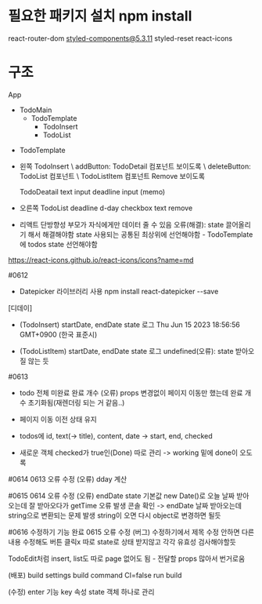 # 필요한 패키지 설치 npm install
react-router-dom styled-components@5.3.11 styled-reset react-icons

# 구조
App
- TodoMain
  - TodoTemplate
    - TodoInsert
    - TodoList

* TodoTemplate
- 왼쪽
  TodoInsert
  \ addButton: TodoDetail 컴포넌트 보이도록
  \ deleteButton: TodoList 컴포넌트 \ TodoListItem 컴포넌트 Remove 보이도록

  TodoDeatail
  text input
  deadline input
  (memo)

- 오른쪽
  TodoList
    deadline
    d-day
    checkbox
    text
    remove


* 리액트 단방향성 부모가 자식에게만 데이터 줄 수 있음
오류(해결): state 끌어올리기 해서 해결해야함 state 사용되는 공통된 최상위에 선언해야함 - TodoTemplate에 todos state 선언해야함


https://react-icons.github.io/react-icons/icons?name=md

#0612
* Datepicker 라이브러리 사용
npm install react-datepicker --save

[디데이]
- (TodoInsert) startDate, endDate state 로그
Thu Jun 15 2023 18:56:56 GMT+0900 (한국 표준시)

- (TodoListItem) startDate, endDate state 로그
 undefined(오류): state 받아오질 않는 듯

#0613
* todo 전체 미완료 완료 개수
(오류) props 변경없이 페이지 이동만 했는데 완료 개수 초기화됨(재렌더링 되는 거 같음..)

* 페이지 이동 이전 상태 유지
* todos에 id, text(-> title), content, date -> start, end, checked
* 새로운 객체 checked가 true인(Done) 따로 관리 -> working 밑에 done이 오도록

#0614
0613 오류 수정
(오류) dday 계산

#0615
0614 오류 수정
(오류) endDate state 기본값 new Date()로 오늘 날짜 받아오는데 
잘 받아오다가 getTime 오류 발생 콘솔 확인 -> endDate 날짜 받아오는데 string으로 변환되는 문제 발생 string이 오면 다시 object로 변경하면 될듯

#0616
수정하기 기능 완료
0615 오류 수정
(버그) 수정하기에서 제목 수정 안하면 다른 내용 수정해도 버튼 클릭x
따로 state로 상태 받지않고 각각 유효성 검사해야할듯

TodoEdit처럼 insert, list도 따로 page 없어도 됨 - 전달할 props 많아서 번거로움


(배포) build settings
build command CI=false run build

(수정)
enter 기능 key 속성
state 객체 하나로 관리